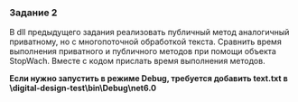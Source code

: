 ### Задание 2

В dll предыдущего задания реализовать публичный метод аналогичный приватному, но с многопоточной обработкой текста. Сравнить время выполнения приватного и публичного методов при помощи объекта StopWach. Вместе с кодом прислать время выполнения методов.

**Если нужно запустить в режиме Debug, требуется добавить text.txt в \digital-design-test\bin\Debug\net6.0**
